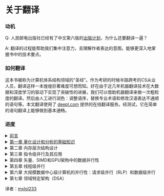# 关于翻译

### 动机

Q: 人民邮电出版社已经有了中文第六版的[出版计划](https://www.ituring.com.cn/book/2632/)，为什么还要翻译一遍？

A:  翻译的过程能帮助我们集中注意力，去理解作者表达的意图。能够更深入地掌握书中的技术要点。

### 如何翻译

这本书被称为计算机体系结构领域的“圣经”。作为考研的时候半路跨考的CS从业人员，翻译这样一本煌煌巨著难度可想而知。好在由于近几年机器翻译技术在大数据和深度学习的驱动下实现了突破性的进展，我们可以借助机器翻译来做一次粗粒度的翻译。然后由人工进行润色：调整语序，替换专业术语和修改汉语表达不通顺的语句等。本文翻译使用了 [deepl.com](https://www.deepl.com/) 提供的在线翻译服务。经测试，它在简单的语句翻译上能够做到基本通畅。

### 进度

<details>

<summary><a href="qian-yan/">前言</a></summary>

* [x] [我们为什么要写这本书](qian-yan/wo-men-wei-shi-mo-xie-zhe-ben-shu.md)
* [ ] [当前版本](qian-yan/dang-qian-ban-ben.md)
* [ ] [选材与组织](qian-yan/xuan-cai-yu-zu-zhi.md)
* [x] [内容概述](qian-yan/nei-rong-gai-shu.md)
* [x] [阅读导览](qian-yan/yue-du-dao-lan.md)
* [x] [章节结构](qian-yan/zhang-jie-jie-gou.md)
* [x] [案例研究和习题](qian-yan/an-li-yan-jiu-yu-xi-ti.md)
* [ ] [补充材料](qian-yan/bu-chong-cai-liao.md)
* [ ] [帮助改进这本书](qian-yan/bang-zhu-gai-jin-zhe-ben-shu.md)
* [x] [结语](qian-yan/jie-yu.md)

</details>

<details>

<summary><a href="di-yi-zhang-liang-hua-she-ji-he-fen-xi-de-ji-chu-zhi-shi/">第一章 量化设计和分析的基础知识</a></summary>

* [x] [摘要](di-yi-zhang-liang-hua-she-ji-he-fen-xi-de-ji-chu-zhi-shi/zhai-yao.md)
* [x] [1.1 介绍](di-yi-zhang-liang-hua-she-ji-he-fen-xi-de-ji-chu-zhi-shi/1.1-jie-shao.md)
* [x] [1.2 计算机的类别](di-yi-zhang-liang-hua-she-ji-he-fen-xi-de-ji-chu-zhi-shi/1.2-ji-suan-ji-de-lei-bie/)
* [x] [1.3 计算机体系结构的定义](di-yi-zhang-liang-hua-she-ji-he-fen-xi-de-ji-chu-zhi-shi/1.3-ji-suan-ji-ti-xi-jie-gou-de-ding-yi/)
* [x] [1.4 技术趋势](di-yi-zhang-liang-hua-she-ji-he-fen-xi-de-ji-chu-zhi-shi/1.4-ji-shu-qu-shi/)
* [x] [1.5 集成电路中功率和能耗的关系](di-yi-zhang-liang-hua-she-ji-he-fen-xi-de-ji-chu-zhi-shi/1.5-ji-cheng-dian-lu-zhong-gong-shuai-he-neng-hao-de-fa-zhan-qu-shi/)
* [x] [1.6 成本的发展趋势](di-yi-zhang-liang-hua-she-ji-he-fen-xi-de-ji-chu-zhi-shi/1.6-cheng-ben-de-fa-zhan-qu-shi/)
* [x] [1.7 可靠性](di-yi-zhang-liang-hua-she-ji-he-fen-xi-de-ji-chu-zhi-shi/1.7-ke-kao-xing.md)
* [x] 1[.8 评测、报告和总结性能](di-yi-zhang-liang-hua-she-ji-he-fen-xi-de-ji-chu-zhi-shi/1.8-ping-ce-bao-gao-he-zong-jie-xing-neng/)
* [x] [1.9 计算机量化设计原则](di-yi-zhang-liang-hua-she-ji-he-fen-xi-de-ji-chu-zhi-shi/1.9-ji-suan-ji-liang-hua-she-ji-yuan-ze/)
* [x] [1.10 把它们放在一起：性能、价格和功耗](di-yi-zhang-liang-hua-she-ji-he-fen-xi-de-ji-chu-zhi-shi/1.10-ba-ta-men-fang-zai-yi-qi-xing-neng-jia-ge-he-gong-hao.md)
* [ ] [1.11 谬误和陷阱](di-yi-zhang-liang-hua-she-ji-he-fen-xi-de-ji-chu-zhi-shi/1.11-miu-wu-he-xian-jing.md)
* [ ] [1.12 结论](di-yi-zhang-liang-hua-she-ji-he-fen-xi-de-ji-chu-zhi-shi/1.12-jie-lun.md)

</details>

<details>

<summary>第二章 内存层次结构设计</summary>



</details>

<details>

<summary>第三章 指令级并行及其应用</summary>



</details>

<details>

<summary>第四章 矢量、SIMD和GPU架构中的数据并行性</summary>



</details>

<details>

<summary>第五章 线程级并行</summary>



</details>

<details>

<summary>第六章 大规模数据中心级计算机的并行性：请求级并行（RLP）和数据级并行</summary>



</details>

<details>

<summary>第七章 领域特定架构（DSA）</summary>



</details>

译者：[mxlol233](https://github.com/TuringKi)
